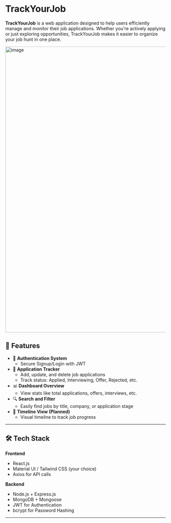 # TrackYourJob


**TrackYourJob** is a web application designed to help users efficiently manage and monitor their job applications. Whether you're actively applying or just exploring opportunities, TrackYourJob makes it easier to organize your job hunt in one place.

<img width="1054" height="895" alt="image" src="https://github.com/user-attachments/assets/be66bb63-f4b9-450d-927e-a32f55f07336" />


## 🚀 Features

- 🔐 **Authentication System**
  - Secure Signup/Login with JWT
- 📝 **Application Tracker**
  - Add, update, and delete job applications
  - Track status: Applied, Interviewing, Offer, Rejected, etc.
- 📊 **Dashboard Overview**
  - View stats like total applications, offers, interviews, etc.
- 🔍 **Search and Filter**
  - Easily find jobs by title, company, or application stage
- 📅 **Timeline View (Planned)**
  - Visual timeline to track job progress

---

## 🛠️ Tech Stack

**Frontend**  
- React.js  
- Material UI / Tailwind CSS (your choice)  
- Axios for API calls  

**Backend**  
- Node.js + Express.js  
- MongoDB + Mongoose  
- JWT for Authentication  
- bcrypt for Password Hashing  

---


